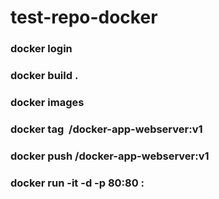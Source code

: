 # test-repo-docker



### docker login 

### docker build . 

### docker images 

### docker tag <image id> <your username>/docker-app-webserver:v1

### docker push <your username>/docker-app-webserver:v1

### docker run -it -d -p 80:80 <images url>:<tag>
